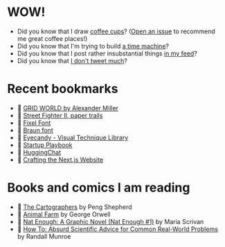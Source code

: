 # WOW!

- Did you know that I draw [coffee cups](https://papercups.mamuso.net/)? ([Open an issue](https://github.com/mamuso/papercups/issues) to recommend me great coffee places!)
- Did you know that I'm trying to build [a time machine](https://github.com/mamuso/fluxcapacitor)?
- Did you know that I post rather insubstantial things [in my feed](https://feed.mamuso.net/)?
- Did you know that [I don't tweet much](https://twitter.com/mamuso)?

# Recent bookmarks

- 👀 [GRID WORLD by Alexander Miller](https://alex.miller.garden/grid-world/)
- 👀 [Street Fighter II, paper trails](https://fabiensanglard.net/sf2_sheets/index.html)
- 👀 [Fixel Font](https://fixel.macpaw.com/)
- 👀 [Braun font](https://www.iconwerk.com/braun-font.html)
- 👀 [Eyecandy - Visual Technique Library](https://eycndy.com/)
- 👀 [Startup Playbook](https://playbook.samaltman.com/)
- 👀 [HuggingChat](https://huggingface.co/chat/)
- 👀 [Crafting the Next.js Website](https://rauno.me/craft/nextjs)


# Books and comics I am reading

- 📘 [The Cartographers](https://www.goodreads.com/book/show/56224531) by Peng Shepherd
- 📘 [Animal Farm](https://www.goodreads.com/book/show/8349198) by George Orwell
- 📘 [Nat Enough: A Graphic Novel (Nat Enough #1)](https://www.goodreads.com/book/show/45714795) by Maria Scrivan
- 📘 [How To: Absurd Scientific Advice for Common Real-World Problems](https://www.goodreads.com/book/show/43851501) by Randall Munroe

